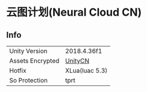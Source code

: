 # 云图计划(Neural Cloud CN)

## Info

| | |
| - | - |
| Unity Version | 2018.4.36f1 |
| Assets Encrypted | [UnityCN](../../Info/UnityCN/UnityCN.md) |
| Hotfix | XLua(luac 5.3) |
| So Protection | tprt |